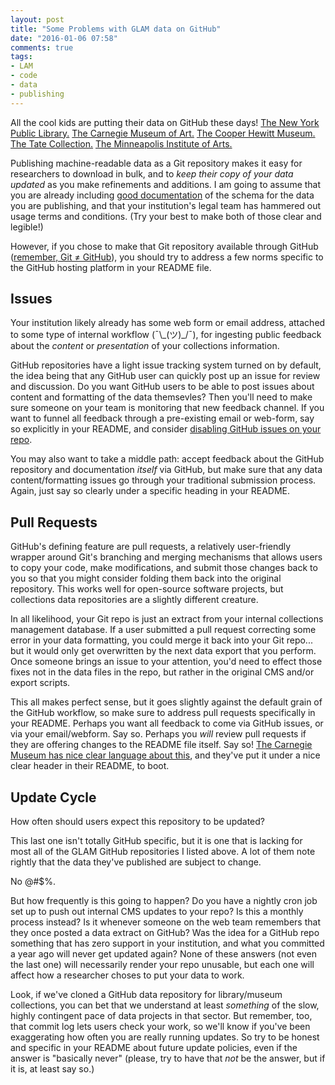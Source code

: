 ```yaml
---
layout: post
title: "Some Problems with GLAM data on GitHub"
date: "2016-01-06 07:58"
comments: true
tags:
- LAM
- code
- data
- publishing
---
```


All the cool kids are putting their data on GitHub these days!
[The New York Public Library.](https://github.com/NYPL-publicdomain/data-and-utilities)
[The Carnegie Museum of Art.](https://github.com/cmoa/collection)
[The Cooper Hewitt Museum.](https://github.com/cooperhewitt/collection)
[The Tate Collection.](https://github.com/tategallery/collection)
[The Minneapolis Institute of Arts.](https://github.com/artsmia/collection)

Publishing machine-readable data as a Git repository makes it easy for researchers to download in bulk, and to _keep their copy of your data updated_ as you make refinements and additions.
I am going to assume that you are already including [good documentation](https://github.com/NYPL-publicdomain/data-and-utilities#items) of the schema for the data you are publishing, and that your institution's legal team has hammered out usage terms and conditions. (Try your best to make both of those clear and legible!)

However, if you chose to make that Git repository available through GitHub ([remember, Git ≠ GitHub](http://stackoverflow.com/questions/11816424/understanding-the-basics-of-git-and-github)), you should try to address a few norms specific to the GitHub hosting platform in your README file.

## Issues

Your institution likely already has some web form or email address, attached to some type of internal workflow (¯\\\_(ツ)\_/¯), for ingesting public feedback about the _content_ or _presentation_ of your collections information.

GitHub repositories have a light issue tracking system turned on by default, the idea being that any GitHub user can quickly post up an issue for review and discussion.
Do you want GitHub users to be able to post issues about content and formatting of the data themsevles?
Then you'll need to make sure someone on your team is monitoring that new feedback channel.
If you want to funnel all feedback through a pre-existing email or web-form, say so explicitly in your README, and consider [disabling GitHub issues on your repo](https://help.github.com/articles/disabling-issues/).

You may also want to take a middle path: accept feedback about the GitHub repository and documentation _itself_ via GitHub, but make sure that any data content/formatting issues go through your traditional submission process.
Again, just say so clearly under a specific heading in your README.

## Pull Requests

GitHub's defining feature are pull requests, a relatively user-friendly wrapper around Git's branching and merging mechanisms that allows users to copy your code, make modifications, and submit those changes back to you so that you might consider folding them back into the original repository.
This works well for open-source software projects, but collections data repositories are a slightly different creature.

In all likelihood, your Git repo is just an extract from your internal collections management database.
If a user submitted a pull request correcting some error in your data formatting, you could merge it back into your Git repo... but it would only get overwritten by the next data export that you perform.
Once someone brings an issue to your attention, you'd need to effect those fixes not in the data files in the repo, but rather in the original CMS and/or export scripts.

This all makes perfect sense, but it goes slightly against the default grain of the GitHub workflow, so make sure to address pull requests specifically in your README.
Perhaps you want all feedback to come via GitHub issues, or via your email/webform.
Say so.
Perhaps you _will_ review pull requests if they are offering changes to the README file itself.
Say so!
[The Carnegie Museum has nice clear language about this][cmoa_pr], and they've put it under a nice clear header in their README, to boot.

[cmoa_pr]: https://github.com/cmoa/collection#pull-requests

## Update Cycle

How often should users expect this repository to be updated?

This last one isn't totally GitHub specific, but it is one that is lacking for most all of the GLAM GitHub repositories I listed above.
A lot of them note rightly that the data they've published are subject to change.

No @#$%.

But how frequently is this going to happen?
Do you have a nightly cron job set up to push out internal CMS updates to your repo?
Is this a monthly process instead?
Is it whenever someone on the web team remembers that they once posted a data extract on GitHub?
Was the idea for a GitHub repo something that has zero support in your institution, and what you committed a year ago will never get updated again?
None of these answers (not even the last one) will necessarily render your repo unusable, but each one will affect how a researcher choses to put your data to work.

Look, if we've cloned a GitHub data repository for library/museum collections, you can bet that we understand at least _something_ of the slow, highly contingent pace of data projects in that sector.
But remember, too, that commit log lets users check your work, so we'll know if you've been exaggerating how often you are really running updates.
So try to be honest and specific in your README about future update policies, even if the answer is "basically never" (please, try to have that _not_ be the answer, but if it is, at least say so.)
